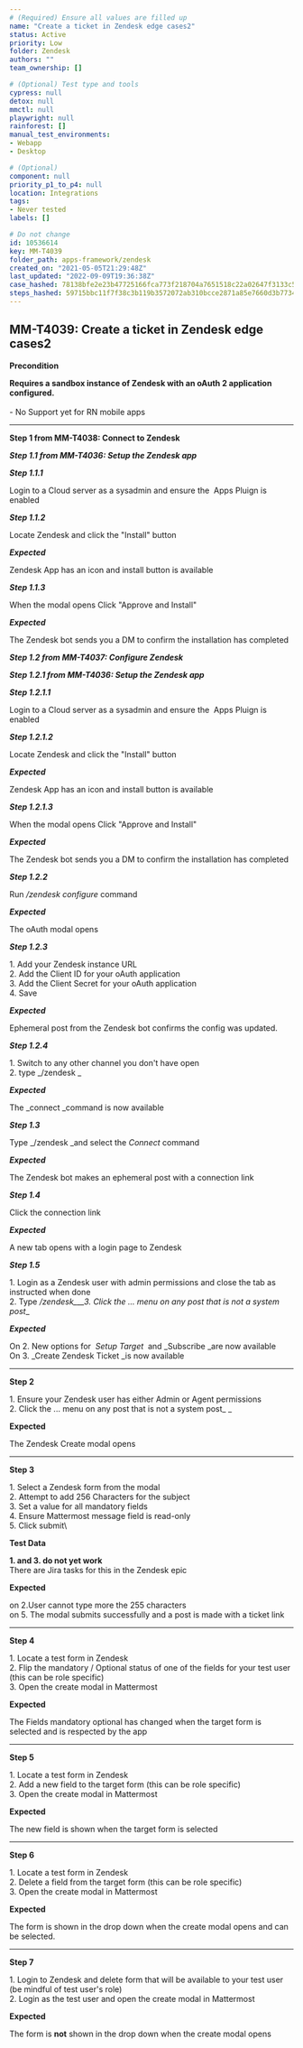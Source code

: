 ```yaml
---
# (Required) Ensure all values are filled up
name: "Create a ticket in Zendesk edge cases2"
status: Active
priority: Low
folder: Zendesk
authors: ""
team_ownership: []

# (Optional) Test type and tools
cypress: null
detox: null
mmctl: null
playwright: null
rainforest: []
manual_test_environments: 
- Webapp
- Desktop

# (Optional)
component: null
priority_p1_to_p4: null
location: Integrations
tags: 
- Never tested
labels: []

# Do not change
id: 10536614
key: MM-T4039
folder_path: apps-framework/zendesk
created_on: "2021-05-05T21:29:48Z"
last_updated: "2022-09-09T19:36:38Z"
case_hashed: 78138bfe2e23b47725166fca773f218704a7651518c22a02647f3133c5f85d2da408408cce4d28f9e727f58910e0db58
steps_hashed: 59715bbc11f7f38c3b119b3572072ab310bcce2871a85e7660d3b77345d12f6e5a26eee27e2a752251d37607b0f32e89
---
```


## MM-T4039: Create a ticket in Zendesk edge cases2

**Precondition**

**Requires a sandbox instance of Zendesk with an oAuth 2 application configured.**\
\
\- No Support yet for RN mobile apps

---

**Step 1 from MM-T4038: Connect to Zendesk**

<!-- (Auto-generated) Note: The following step/s in Step 1 should not be updated here. Instead, modify directly to the referenced MM-T4038 test case. -->

_**Step 1.1 from MM-T4036: Setup the Zendesk app**_

<!-- (Auto-generated) Note: The following step/s in Step 1 should not be updated here. Instead, modify directly to the referenced MM-T4036 test case. -->

_**Step 1.1.1**_

Login to a Cloud server as a sysadmin and ensure the  Apps Pluign is enabled

_**Step 1.1.2**_

Locate Zendesk and click the "Install" button

_**Expected**_

Zendesk App has an icon and install button is available

_**Step 1.1.3**_

When the modal opens Click "Approve and Install"

_**Expected**_

The Zendesk bot sends you a DM to confirm the installation has completed

_**Step 1.2 from MM-T4037: Configure Zendesk**_

<!-- (Auto-generated) Note: The following step/s in Step 2 should not be updated here. Instead, modify directly to the referenced MM-T4037 test case. -->

_**Step 1.2.1 from MM-T4036: Setup the Zendesk app**_

<!-- (Auto-generated) Note: The following step/s in Step 1 should not be updated here. Instead, modify directly to the referenced MM-T4036 test case. -->

_**Step 1.2.1.1**_

Login to a Cloud server as a sysadmin and ensure the  Apps Pluign is enabled

_**Step 1.2.1.2**_

Locate Zendesk and click the "Install" button

_**Expected**_

Zendesk App has an icon and install button is available

_**Step 1.2.1.3**_

When the modal opens Click "Approve and Install"

_**Expected**_

The Zendesk bot sends you a DM to confirm the installation has completed

_**Step 1.2.2**_

Run _/zendesk configure_ command

_**Expected**_

The oAuth modal opens

_**Step 1.2.3**_

1\. Add your Zendesk instance URL\
2\. Add the Client ID for your oAuth application\
3\. Add the Client Secret for your oAuth application\
4\. Save

_**Expected**_

Ephemeral post from the Zendesk bot confirms the config was updated.

_**Step 1.2.4**_

1\. Switch to any other channel you don't have open\
2\. type \_/zendesk \_

_**Expected**_

The \_connect \_command is now available

_**Step 1.3**_

Type \_/zendesk \_and select the _Connect_ command

_**Expected**_

The Zendesk bot makes an ephemeral post with a connection link

_**Step 1.4**_

Click the connection link

_**Expected**_

A new tab opens with a login page to Zendesk

_**Step 1.5**_

1\. Login as a Zendesk user with admin permissions and close the tab as instructed when done\
2\. Type _/zendesk\_\_\_3. Click the ... menu on any post that is not a system post_\_

_**Expected**_

On 2. New options for  _Setup Target_  and \_Subscribe \_are now available\
On 3. \_Create Zendesk Ticket \_is now available

---

**Step 2**

1\. Ensure your Zendesk user has either Admin or Agent permissions\
2\. Click the ... menu on any post that is not a system post\_ \_

**Expected**

The Zendesk Create modal opens

---

**Step 3**

1\. Select a Zendesk form from the modal\
2\. Attempt to add 256 Characters for the subject\
3\. Set a value for all mandatory fields\
4\. Ensure Mattermost message field is read-only\
5\. Click submit\\

**Test Data**

**1. and 3. do not yet work**\
There are Jira tasks for this in the Zendesk epic

**Expected**

on 2.User cannot type more the 255 characters\
on 5. The modal submits successfully and a post is made with a ticket link

---

**Step 4**

1\. Locate a test form in Zendesk\
2\. Flip the mandatory / Optional status of one of the fields for your test user (this can be role specific)\
3\. Open the create modal in Mattermost

**Expected**

The Fields mandatory optional has changed when the target form is selected and is respected by the app

---

**Step 5**

1\. Locate a test form in Zendesk\
2\. Add a new field to the target form (this can be role specific)\
3\. Open the create modal in Mattermost

**Expected**

The new field is shown when the target form is selected

---

**Step 6**

1\. Locate a test form in Zendesk\
2\. Delete a field from the target form (this can be role specific)\
3\. Open the create modal in Mattermost

**Expected**

The form is shown in the drop down when the create modal opens and can be selected.

---

**Step 7**

1\. Login to Zendesk and delete form that will be available to your test user (be mindful of test user's role)\
2\. Login as the test user and open the create modal in Mattermost

**Expected**

The form is **not** shown in the drop down when the create modal opens
